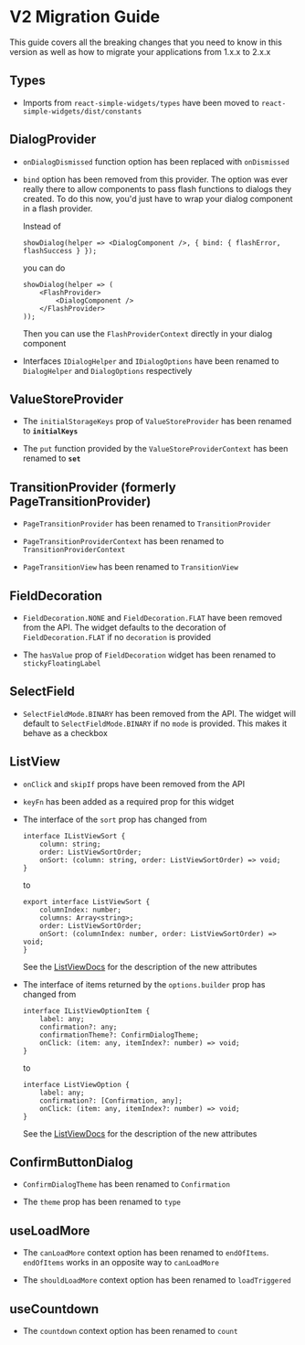 # V2 Migration Guide

This guide covers all the breaking changes that you need to know in this version as well as how to
migrate your applications from 1.x.x to 2.x.x

## Types

-   Imports from `react-simple-widgets/types` have been moved to
    `react-simple-widgets/dist/constants`

## DialogProvider

-   `onDialogDismissed` function option has been replaced with `onDismissed`

-   `bind` option has been removed from this provider. The option was ever really there to allow
    components to pass flash functions to dialogs they created. To do this now, you'd just have to
    wrap your dialog component in a flash provider.

    Instead of

    ```tsx
    showDialog(helper => <DialogComponent />, { bind: { flashError, flashSuccess } });
    ```

    you can do

    ```tsx
    showDialog(helper => (
        <FlashProvider>
            <DialogComponent />
        </FlashProvider>
    ));
    ```

    Then you can use the `FlashProviderContext` directly in your dialog component

-   Interfaces `IDialogHelper` and `IDialogOptions` have been renamed to `DialogHelper` and
    `DialogOptions` respectively

## ValueStoreProvider

-   The `initialStorageKeys` prop of `ValueStoreProvider` has been renamed to **`initialKeys`**

-   The `put` function provided by the `ValueStoreProviderContext` has been renamed to **`set`**

## TransitionProvider (formerly PageTransitionProvider)

-   `PageTransitionProvider` has been renamed to `TransitionProvider`

-   `PageTransitionProviderContext` has been renamed to `TransitionProviderContext`

-   `PageTransitionView` has been renamed to `TransitionView`

## FieldDecoration

-   `FieldDecoration.NONE` and `FieldDecoration.FLAT` have been removed from the API. The widget
    defaults to the decoration of `FieldDecoration.FLAT` if no `decoration` is provided

-   The `hasValue` prop of `FieldDecoration` widget has been renamed to `stickyFloatingLabel`

## SelectField

-   `SelectFieldMode.BINARY` has been removed from the API. The widget will default to
    `SelectFieldMode.BINARY` if no `mode` is provided. This makes it behave as a checkbox

## ListView

-   `onClick` and `skipIf` props have been removed from the API

-   `keyFn` has been added as a required prop for this widget

-   The interface of the `sort` prop has changed from

    ```tsx
    interface IListViewSort {
        column: string;
        order: ListViewSortOrder;
        onSort: (column: string, order: ListViewSortOrder) => void;
    }
    ```

    to

    ```tsx
    export interface ListViewSort {
        columnIndex: number;
        columns: Array<string>;
        order: ListViewSortOrder;
        onSort: (columnIndex: number, order: ListViewSortOrder) => void;
    }
    ```

    See the [ListViewDocs](src/widgets/table-view/table-view-usage.md) for the description of the new
    attributes

-   The interface of items returned by the `options.builder` prop has changed from

    ```tsx
    interface IListViewOptionItem {
        label: any;
        confirmation?: any;
        confirmationTheme?: ConfirmDialogTheme;
        onClick: (item: any, itemIndex?: number) => void;
    }
    ```

    to

    ```tsx
    interface ListViewOption {
        label: any;
        confirmation?: [Confirmation, any];
        onClick: (item: any, itemIndex?: number) => void;
    }
    ```

    See the [ListViewDocs](src/widgets/table-view/table-view-usage.md) for the description of the new
    attributes

## ConfirmButtonDialog

-   `ConfirmDialogTheme` has been renamed to `Confirmation`

-   The `theme` prop has been renamed to `type`

## useLoadMore

-   The `canLoadMore` context option has been renamed to `endOfItems`. `endOfItems` works in an
    opposite way to `canLoadMore`

-   The `shouldLoadMore` context option has been renamed to `loadTriggered`

## useCountdown

-   The `countdown` context option has been renamed to `count`
